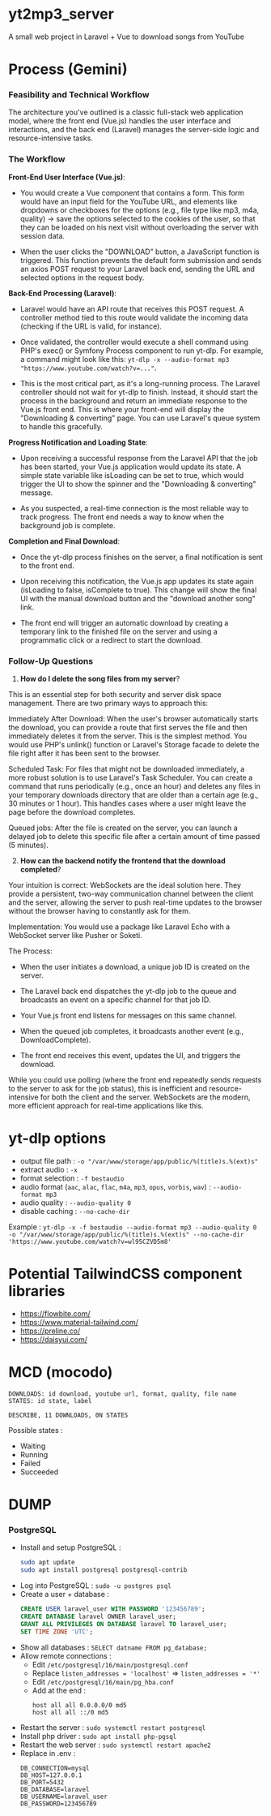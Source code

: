 # yt2mp3_server

A small web project in Laravel + Vue to download songs from YouTube

# Process (Gemini)

### Feasibility and Technical Workflow
The architecture you've outlined is a classic full-stack web application model, where the front end (Vue.js) handles the user interface and interactions, and the back end (Laravel) manages the server-side logic and resource-intensive tasks.

### The Workflow
**Front-End User Interface (Vue.js)**:

- You would create a Vue component that contains a form. This form would have an input field for the YouTube URL, and elements like dropdowns or checkboxes for the options (e.g., file type like mp3, m4a, quality) -> save the options selected to the cookies of the user, so that they can be loaded on his next visit without overloading the server with session data.

- When the user clicks the "DOWNLOAD" button, a JavaScript function is triggered. This function prevents the default form submission and sends an axios POST request to your Laravel back end, sending the URL and selected options in the request body.

**Back-End Processing (Laravel)**:

- Laravel would have an API route that receives this POST request. A controller method tied to this route would validate the incoming data (checking if the URL is valid, for instance).

- Once validated, the controller would execute a shell command using PHP's exec() or Symfony Process component to run yt-dlp. For example, a command might look like this: `yt-dlp -x --audio-format mp3 "https://www.youtube.com/watch?v=..."`.

- This is the most critical part, as it's a long-running process. The Laravel controller should not wait for yt-dlp to finish. Instead, it should start the process in the background and return an immediate response to the Vue.js front end. This is where your front-end will display the "Downloading & converting" page. You can use Laravel's queue system to handle this gracefully.

**Progress Notification and Loading State**:

- Upon receiving a successful response from the Laravel API that the job has been started, your Vue.js application would update its state. A simple state variable like isLoading can be set to true, which would trigger the UI to show the spinner and the "Downloading & converting" message.

- As you suspected, a real-time connection is the most reliable way to track progress. The front end needs a way to know when the background job is complete.

**Completion and Final Download**:

- Once the yt-dlp process finishes on the server, a final notification is sent to the front end.

- Upon receiving this notification, the Vue.js app updates its state again (isLoading to false, isComplete to true). This change will show the final UI with the manual download button and the "download another song" link.

- The front end will trigger an automatic download by creating a temporary link to the finished file on the server and using a programmatic click or a redirect to start the download.

### Follow-Up Questions
1. **How do I delete the song files from my server**?

This is an essential step for both security and server disk space management. There are two primary ways to approach this:

Immediately After Download: When the user's browser automatically starts the download, you can provide a route that first serves the file and then immediately deletes it from the server. This is the simplest method. You would use PHP's unlink() function or Laravel's Storage facade to delete the file right after it has been sent to the browser.

Scheduled Task: For files that might not be downloaded immediately, a more robust solution is to use Laravel's Task Scheduler. You can create a command that runs periodically (e.g., once an hour) and deletes any files in your temporary downloads directory that are older than a certain age (e.g., 30 minutes or 1 hour). This handles cases where a user might leave the page before the download completes.

Queued jobs: After the file is created on the server, you can launch a delayed job to delete this specific file after a certain amount of time passed (5 minutes).

2. **How can the backend notify the frontend that the download completed**?

Your intuition is correct: WebSockets are the ideal solution here. They provide a persistent, two-way communication channel between the client and the server, allowing the server to push real-time updates to the browser without the browser having to constantly ask for them.

Implementation: You would use a package like Laravel Echo with a WebSocket server like Pusher or Soketi.

The Process:

- When the user initiates a download, a unique job ID is created on the server.

- The Laravel back end dispatches the yt-dlp job to the queue and broadcasts an event on a specific channel for that job ID.

- Your Vue.js front end listens for messages on this same channel.

- When the queued job completes, it broadcasts another event (e.g., DownloadComplete).

- The front end receives this event, updates the UI, and triggers the download.

While you could use polling (where the front end repeatedly sends requests to the server to ask for the job status), this is inefficient and resource-intensive for both the client and the server. WebSockets are the modern, more efficient approach for real-time applications like this.

# yt-dlp options

- output file path : `-o "/var/www/storage/app/public/%(title)s.%(ext)s"`
- extract audio : `-x`
- format selection : `-f bestaudio`
- audio format (`aac`, `alac`, `flac`, `m4a`, `mp3`, `opus`, `vorbis`, `wav`) : `--audio-format mp3`
- audio quality : `--audio-quality 0`
- disable caching : `--no-cache-dir`

Example : `yt-dlp -x -f bestaudio --audio-format mp3 --audio-quality 0 -o "/var/www/storage/app/public/%(title)s.%(ext)s" --no-cache-dir 'https://www.youtube.com/watch?v=wl95CZVD5m8'`

# Potential TailwindCSS component libraries

- https://flowbite.com/
- https://www.material-tailwind.com/
- https://preline.co/
- https://daisyui.com/

# MCD (mocodo)

```
DOWNLOADS: id download, youtube url, format, quality, file name
STATES: id state, label

DESCRIBE, 11 DOWNLOADS, 0N STATES
```

Possible states :
- Waiting
- Running
- Failed
- Succeeded

# DUMP

### PostgreSQL

- Install and setup PostgreSQL :
    ```bash
    sudo apt update
    sudo apt install postgresql postgresql-contrib
    ```
- Log into PostgreSQL : `sudo -u postgres psql`
- Create a user + database :
    ```sql
    CREATE USER laravel_user WITH PASSWORD '123456789';
    CREATE DATABASE laravel OWNER laravel_user;
    GRANT ALL PRIVILEGES ON DATABASE laravel TO laravel_user;
    SET TIME ZONE 'UTC';
    ```
- Show all databases : `SELECT datname FROM pg_database;`
- Allow remote connections :
    - Edit `/etc/postgresql/16/main/postgresql.conf`
    - Replace `listen_addresses = 'localhost'` => `listen_addresses = '*'`
    - Edit `/etc/postgresql/16/main/pg_hba.conf`
    - Add at the end :
        ```
        host all all 0.0.0.0/0 md5
        host all all ::/0 md5
        ```
- Restart the server : `sudo systemctl restart postgresql`
- Install php driver : `sudo apt install php-pgsql`
- Restart the web server : `sudo systemctl restart apache2`
- Replace in .env :
    ```
    DB_CONNECTION=mysql
    DB_HOST=127.0.0.1
    DB_PORT=5432
    DB_DATABASE=laravel
    DB_USERNAME=laravel_user
    DB_PASSWORD=123456789
    ```
